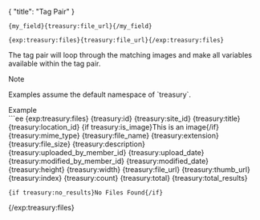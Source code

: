 {
    "title": "Tag Pair"
}

`{my_field}{treasury:file_url}{/my_field}`

`{exp:treasury:files}{treasury:file_url}{/exp:treasury:files}`

The tag pair will loop through the matching images and make all variables available within the tag pair.

<div class="Note">
    <div class="Note__Title">
        Note
    </div>
    <div class="Note__Body">
        <p>Examples assume the default namespace of `treasury`.</p>
    </div>
</div>

<div class="CodeBlockTitle">Example</div>
```ee
{exp:treasury:files}
    {treasury:id}
    {treasury:site_id}
    {treasury:title}
    {treasury:location_id}
    {if treasury:is_image}This is an image{/if}
    {treasury:mime_type}
    {treasury:file_name}
    {treasury:extension}
    {treasury:file_size}
    {treasury:description}
    {treasury:uploaded_by_member_id}
    {treasury:upload_date}
    {treasury:modified_by_member_id}
    {treasury:modified_date}
    {treasury:height}
    {treasury:width}
    {treasury:file_url}
    {treasury:thumb_url}
    {treasury:index}
    {treasury:count}
    {treasury:total}
    {treasury:total_results}

    {if treasury:no_results}No Files Found{/if}
{/exp:treasury:files}
```

